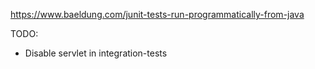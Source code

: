 https://www.baeldung.com/junit-tests-run-programmatically-from-java

TODO:
* Disable servlet in integration-tests